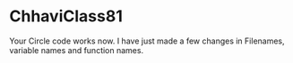 # ChhaviClass81
Your Circle code works now. I have just made a few changes in Filenames, variable names and function names.
